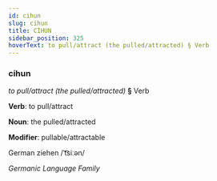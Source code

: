 ```yaml
---
id: cihun
slug: cihun
title: CİHUN
sidebar_position: 325
hoverText: to pull/attract (the pulled/attracted) § Verb
---
```


### cihun

*to pull/attract (the pulled/attracted)* **§** Verb

**Verb**: to pull/attract

**Noun**: the pulled/attracted

**Modifier**: pullable/attractable

German ziehen /ˈt͡siːən/

*Germanic Language Family*
